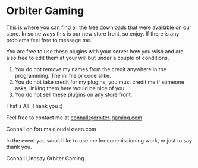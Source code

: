 Orbiter Gaming
=============

This is where you can find all the free downloads that were available on our store. In some ways this is our new
store front, so enjoy. If there is any problems feel free to message me.

You are free to use these plugins with your server how you wish and are also free to edit them at your will but under a couple of conditions.

1. You do not remove my names from the credit anywhere in the programming. The ini file or code alike.
2. You do not take credit for my plugins, you must credit me if someone asks, linking them here would be nice of you.
3. You do not sell these plugins on any store front.

That's All. Thank you :)

Feel free to contact me at connall@orbiter-gaming.com

Connall on forums.cloudsixteen.com

In the event you would like to use me for commissioning work, or just to say thank you.

Connall Lindsay
Orbiter Gaming
